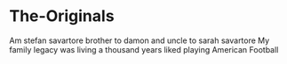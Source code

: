 # The-Originals
Am stefan savartore brother to damon and uncle to sarah savartore
My family legacy was living a thousand years liked playing American Football
